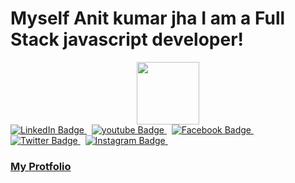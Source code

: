 # Myself Anit kumar jha I am a Full Stack javascript developer!   
  

<div id="header" align="center">    
  <img src="https://media.giphy.com/media/M9gbBd9nbDrOTu1Mqx/giphy.gif" width="100"/>               
</div>   

<div id="badges">
  <a href="https://www.linkedin.com/in/anit-jha-06886280/" target="_blank"> 
    <img src="https://img.shields.io/badge/LinkedIn-blue?style=for-the-badge&logo=linkedin&logoColor=white" alt="LinkedIn Badge"/>
  </a>&nbsp;
  <a href="https://www.youtube.com/@anitjha4795" target="_blank">
    <img src="https://img.shields.io/badge/YouTube-red?style=for-the-badge&logo=youtube&logoColor=white" alt="youtube Badge"/> 
  </a>&nbsp;
 
  
   <a href="https://www.facebook.com/anit.jha.9" target="_blank">
    <img src="https://img.shields.io/badge/Facebook-blue?style=for-the-badge&logo=facebook&logoColor=white" alt="Facebook Badge"/>  
  </a>&nbsp;
  <a href="https://twitter.com/your-twitter-handle" target="_blank" >
    <img src="https://img.shields.io/badge/Twitter-blue?style=for-the-badge&logo=twitter&logoColor=white" alt="Twitter Badge"/>
</a>&nbsp;
   <a href="https://www.instagram.com/anitkumar.jha/" target="_blank">
    <img src="https://img.shields.io/badge/Instagram-red?style=for-the-badge&logo=instagram&logoColor=white" alt="Instagram Badge"/>
  </a>&nbsp;
</div>




 ### [**My  Protfolio**](https://anitjha.netlify.app/)







